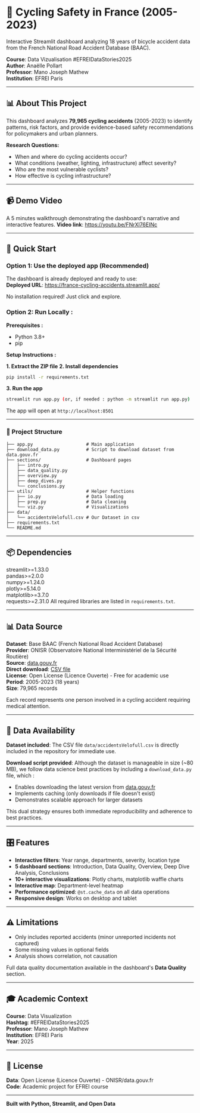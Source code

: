 # 🚴 Cycling Safety in France (2005-2023)

Interactive Streamlit dashboard analyzing 18 years of bicycle accident data from the French National Road Accident Database (BAAC).

**Course**: Data Vizualisation #EFREIDataStories2025  
**Author**: Anaëlle Pollart  
**Professor**: Mano Joseph Mathew  
**Institution**: EFREI Paris

---

## 📊 About This Project

This dashboard analyzes **79,965 cycling accidents** (2005-2023) to identify patterns, risk factors, and provide evidence-based safety recommendations for policymakers and urban planners.

**Research Questions:**
- When and where do cycling accidents occur?
- What conditions (weather, lighting, infrastructure) affect severity?
- Who are the most vulnerable cyclists?
- How effective is cycling infrastructure?

---
## 📹 Demo Video
A 5 minutes walkthrough demonstrating the dashboard's narrative and interactive features.
**Video link**: https://youtu.be/FNrXl76EINc

---

## 🚀 Quick Start

### Option 1: Use the deployed app (Recommended)
The dashboard is already deployed and ready to use:  
**Deployed URL**: https://france-cycling-accidents.streamlit.app/

No installation required! Just click and explore.


### Option 2: Run Locally :
**Prerequisites :**
- Python 3.8+
- pip

**Setup Instructions :**

**1. Extract the ZIP file**
**2. Install dependencies**
```bash
pip install -r requirements.txt
```

**3. Run the app**
```bash
streamlit run app.py (or, if needed : python -m streamlit run app.py)
```

The app will open at `http://localhost:8501`

---

### 📁 Project Structure
```text
├── app.py                    # Main application
├── download_data.py          # Script to download dataset from data.gouv.fr
├── sections/                 # Dashboard pages
│   ├── intro.py
│   ├── data_quality.py
│   ├── overview.py
│   ├── deep_dives.py
│   └── conclusions.py
├── utils/                    # Helper functions
│   ├── io.py                 # Data loading
│   ├── prep.py               # Data cleaning
│   └── viz.py                # Visualizations
├── data/
│   └── accidentsVelofull.csv # Our Dataset in csv
├── requirements.txt
└── README.md
```

---

## 📦 Dependencies
streamlit>=1.33.0  
pandas>=2.0.0  
numpy>=1.24.0  
plotly>=5.14.0  
matplotlib>=3.7.0  
requests>=2.31.0
All required libraries are listed in `requirements.txt`.

---

## 📊 Data Source

**Dataset**: Base BAAC (French National Road Accident Database)  
**Provider**: ONISR (Observatoire National Interministériel de la Sécurité Routière)  
**Source**: [data.gouv.fr](https://www.data.gouv.fr/fr/datasets/accidents-de-velo/)  
**Direct download**: [CSV file](https://www.data.gouv.fr/api/1/datasets/r/4c75d6c0-c927-48ca-92db-5bcce9f17ae7)  
**License**: Open License (Licence Ouverte) - Free for academic use  
**Period**: 2005-2023 (18 years)  
**Size**: 79,965 records

Each record represents one person involved in a cycling accident requiring medical attention.

---

## 💾 Data Availability

**Dataset included**: The CSV file `data/accidentsVelofull.csv` is directly included in the repository for immediate use.

**Download script provided**: Although the dataset is manageable in size (~80 MB), we follow data science best practices by including a `download_data.py` file, which :

- Enables downloading the latest version from [data.gouv.fr](https://www.data.gouv.fr/api/1/datasets/r/4c75d6c0-c927-48ca-92db-5bcce9f17ae7)
- Implements caching (only downloads if file doesn't exist)
- Demonstrates scalable approach for larger datasets

This dual strategy ensures both immediate reproducibility and adherence to best practices.

---

## 🎛️ Features

- **Interactive filters**: Year range, departments, severity, location type
- **5 dashboard sections**: Introduction, Data Quality, Overview, Deep Dive Analysis, Conclusions
- **10+ interactive visualizations**: Plotly charts, matplotlib waffle charts
- **Interactive map**: Department-level heatmap
- **Performance optimized**: `@st.cache_data` on all data operations
- **Responsive design**: Works on desktop and tablet

---

## ⚠️ Limitations

- Only includes reported accidents (minor unreported incidents not captured)
- Some missing values in optional fields
- Analysis shows correlation, not causation

Full data quality documentation available in the dashboard's **Data Quality** section.

---

## 🎓 Academic Context

**Course**: Data Visualization  
**Hashtag**: #EFREIDataStories2025  
**Professor**: Mano Joseph Mathew  
**Institution**: EFREI Paris  
**Year**: 2025

---

## 📝 License

**Data**: Open License (Licence Ouverte) - ONISR/data.gouv.fr  
**Code**: Academic project for EFREI course

---

**Built with Python, Streamlit, and Open Data**
